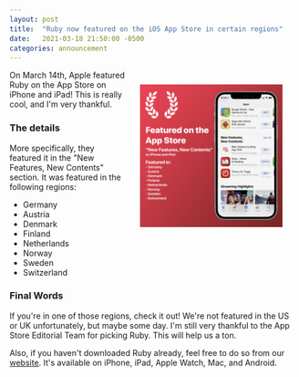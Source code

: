 ```yaml
---
layout: post
title:  "Ruby now featured on the iOS App Store in certain regions"
date:   2021-03-18 21:50:00 -0500
categories: announcement
---
```


<img align="right" width="250" height="250" style="padding: 25px" src="/assets/images/RubyFeatured.png">

On March 14th, Apple featured Ruby on the App Store on iPhone and iPad! This is really cool, and I'm very thankful.

### The details

More specifically, they featured it in the "New Features, New Contents" section. It was featured in the following regions:
- Germany
- Austria
- Denmark
- Finland
- Netherlands
- Norway
- Sweden
- Switzerland

### Final Words

If you're in one of those regions, check it out! We're not featured in the US or UK unfortunately, but maybe some day. I'm still very thankful to the App Store Editorial Team for picking Ruby. This will help us a ton.

Also, if you haven't downloaded Ruby already, feel free to do so from our [website](https://peroxaan.com/Ruby). It's available on iPhone, iPad, Apple Watch, Mac, and Android.
